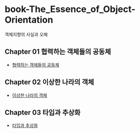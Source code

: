 # book-The_Essence_of_Object-Orientation

객체지향의 사실과 오해

## Chapter 01 협력하는 객체들의 공동체

<ul>
    <li><a href="src/협력하는 객체들의 공동체.md">협력하는 객체들의 공동체</a></li>
</ul>

## Chapter 02 이상한 나라의 객체

<ul>
    <li><a href="src/이상한 나라의 객체.md">이상한 나라의 객체</a></li>
</ul>

## Chapter 03 타입과 추상화

<ul>
    <li><a href="src/타입과 추상화.md">타입과 추상화</a></li>
</ul>
